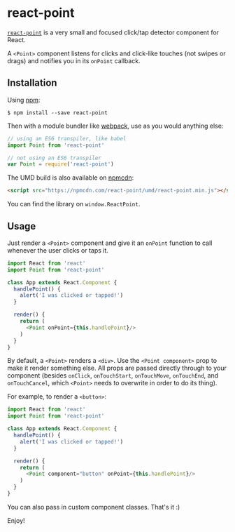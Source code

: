 # react-point

[`react-point`](https://www.npmjs.com/package/react-point) is a very small and focused click/tap detector component for React.

A `<Point>` component listens for clicks and click-like touches (not swipes or drags) and notifies you in its `onPoint` callback.

## Installation

Using [npm](https://www.npmjs.com/):

    $ npm install --save react-point

Then with a module bundler like [webpack](https://webpack.github.io/), use as you would anything else:

```js
// using an ES6 transpiler, like babel
import Point from 'react-point'

// not using an ES6 transpiler
var Point = require('react-point')
```

The UMD build is also available on [npmcdn](https://npmcdn.com):

```html
<script src="https://npmcdn.com/react-point/umd/react-point.min.js"></script>
```

You can find the library on `window.ReactPoint`.

## Usage

Just render a `<Point>` component and give it an `onPoint` function to call whenever the user clicks or taps it.

```js
import React from 'react'
import Point from 'react-point'

class App extends React.Component {
  handlePoint() {
    alert('I was clicked or tapped!')
  }

  render() {
    return (
      <Point onPoint={this.handlePoint}/>
    )
  }
}
```

By default, a `<Point>` renders a `<div>`. Use the `<Point component>` prop to make it render something else. All props are passed directly through to your component (besides `onClick`, `onTouchStart`, `onTouchMove`, `onTouchEnd`, and `onTouchCancel`, which `<Point>` needs to overwrite in order to do its thing).

For example, to render a `<button>`:

```js
import React from 'react'
import Point from 'react-point'

class App extends React.Component {
  handlePoint() {
    alert('I was clicked or tapped!')
  }

  render() {
    return (
      <Point component="button" onPoint={this.handlePoint}/>
    )
  }
}
```

You can also pass in custom component classes. That's it :)

Enjoy!
